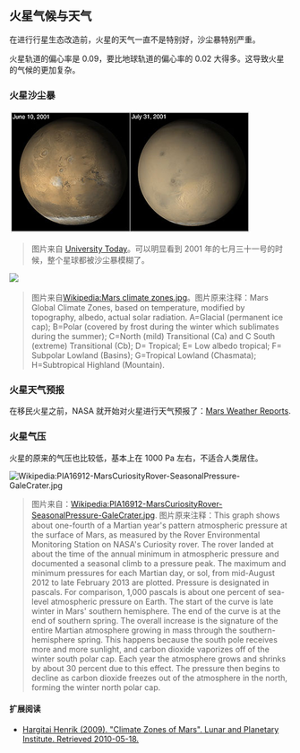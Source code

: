 ## 火星气候与天气



在进行行星生态改造前，火星的天气一直不是特别好，沙尘暴特别严重。

火星轨道的偏心率是 0.09，要比地球轨道的偏心率的 0.02 大得多。这导致火星的气候的更加复杂。


### 火星沙尘暴




![](resources/duststorms.jpg)

> 图片来自 [University Today](http://www.universetoday.com/14892/mars-dust-storms/)。可以明显看到 2001 年的七月三十一号的时候，整个星球都被沙尘暴模糊了。

![](https://upload.wikimedia.org/wikipedia/en/d/da/Mars_climate_zones.jpg)


> 图片来自[Wikipedia:Mars climate zones.jpg](https://en.wikipedia.org/wiki/File:Mars_climate_zones.jpg)。图片原来注释：Mars Global Climate Zones, based on temperature, modified by topography, albedo, actual solar radiation. A=Glacial (permanent ice cap); B=Polar (covered by frost during the winter which sublimates during the summer); C=North (mild) Transitional (Ca) and C South (extreme) Transitional (Cb); D= Tropical; E= Low albedo tropical; F= Subpolar Lowland (Basins); G=Tropical Lowland (Chasmata); H=Subtropical Highland (Mountain).



### 火星天气预报

在移民火星之前，NASA 就开始对火星进行天气预报了：[Mars Weather Reports](http://www.msss.com/msss_images/subject/weather_reports.html).


### 火星气压


火星的原来的气压也比较低，基本上在 1000 Pa 左右，不适合人类居住。

![Wikipedia:PIA16912-MarsCuriosityRover-SeasonalPressure-GaleCrater.jpg](https://upload.wikimedia.org/wikipedia/commons/8/82/PIA16912-MarsCuriosityRover-SeasonalPressure-GaleCrater.jpg)

> 图片来自：[Wikipedia:PIA16912-MarsCuriosityRover-SeasonalPressure-GaleCrater.jpg](https://en.wikipedia.org/wiki/File:PIA16912-MarsCuriosityRover-SeasonalPressure-GaleCrater.jpg). 图片原来注释：This graph shows about one-fourth of a Martian year's pattern atmospheric pressure at the surface of Mars, as measured by the Rover Environmental Monitoring Station on NASA's Curiosity rover. The rover landed at about the time of the annual minimum in atmospheric pressure and documented a seasonal climb to a pressure peak. The maximum and minimum pressures for each Martian day, or sol, from mid-August 2012 to late February 2013 are plotted. Pressure is designated in pascals. For comparison, 1,000 pascals is about one percent of sea-level atmospheric pressure on Earth.
The start of the curve is late winter in Mars' southern hemisphere. The end of the curve is at the end of southern spring. The overall increase is the signature of the entire Martian atmosphere growing in mass through the southern-hemisphere spring. This happens because the south pole receives more and more sunlight, and carbon dioxide vaporizes off of the winter south polar cap. Each year the atmosphere grows and shrinks by about 30 percent due to this effect. The pressure then begins to decline as carbon dioxide freezes out of the atmosphere in the north, forming the winter north polar cap.




#### 扩展阅读

* [Hargitai Henrik (2009). "Climate Zones of Mars". Lunar and Planetary Institute. Retrieved 2010-05-18.](http://www.lpi.usra.edu/meetings/lpsc2010/pdf/1199.pdf)
